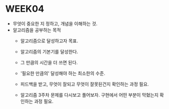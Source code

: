 # WEEK04

- 무엇이 중요한 지 정하고, 개념을 이해하는 것.
- 알고리즘을 공부하는 목적
  - 알고리즘으로 달성하고자 목표.
  - 알고리즘의 기본기를 달성한다.
  - 그 만큼의 시간을 더 쓰면 된다.
  - '필요한 만큼의' 달성해야 하는 최소한의 수준.
  - 피드백을 받고, 무엇이 잘되고 무엇이 잘못된건지 확인하는 과정 필요.

  - 알고리즘 3주차 문제를 다시보고 풀어보자. 구현에서 어떤 부분이 막혔는지 확인하는 과정 필요.